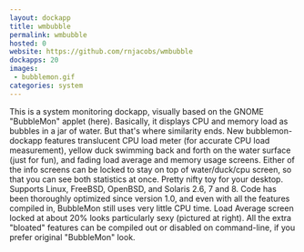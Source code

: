 ```yaml
---
layout: dockapp
title: wmbubble
permalink: wmbubble
hosted: 0
website: https://github.com/rnjacobs/wmbubble
dockapps: 20
images:
 - bubblemon.gif
categories: system
---
```

This is a system monitoring dockapp, visually based on the GNOME "BubbleMon"
applet (here). Basically, it displays CPU and memory load as bubbles in a jar
of water. But that's where similarity ends. New bubblemon-dockapp features
translucent CPU load meter (for accurate CPU load measurement), yellow duck
swimming back and forth on the water surface (just for fun), and fading load
average and memory usage screens. Either of the info screens can be locked to
stay on top of water/duck/cpu screen, so that you can see both statistics at
once. Pretty nifty toy for your desktop. Supports Linux, FreeBSD, OpenBSD, and
Solaris 2.6, 7 and 8. Code has been thoroughly optimized since version 1.0, and
even with all the features compiled in, BubbleMon still uses very little CPU
time. Load Average screen locked at about 20% looks particularly sexy (pictured
at right). All the extra "bloated" features can be compiled out or disabled on
command-line, if you prefer original "BubbleMon" look.
